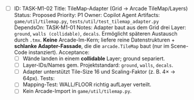 - [ ] ID: TASK-M1-02
  Title: TileMap-Adapter (Grid → Arcade TileMap/Layers)
  Status: Proposed
  Priority: P1
  Owner: Copilot Agent
  Artifacts: `game/util/tilemap.py`, `tests/util/test_tilemap_adapter.py`
  DependsOn: TASK-M1-01
  Notes:
  Adapter baut aus dem Grid drei Layer: `ground`, `walls (collidable)`, `decals`. Ermöglicht späteren Austausch durch `.tmx`. **Keine** Arcade-Im-Kern; liefere reine Datenstrukturen + **schlanke Adapter-Fassade**, die die `arcade.TileMap` baut (nur im Scene-Code instanziert).
  Acceptance:
  - [ ] Wände landen in einem **collidable** Layer; ground separiert.
  - [ ] Layer-IDs/Names gem. Projektstandard: `ground`, `walls`, `decals`.
  - [ ] Adapter unterstützt Tile-Size 16 und Scaling-Faktor (z. B. 4× → 64px).
  Tests:
  - [ ] Mapping-Test: WALL/FLOOR richtig aufLayer verteilt.
  - [ ] Kein Arcade-Import in `game/util/tilemap.py`.
